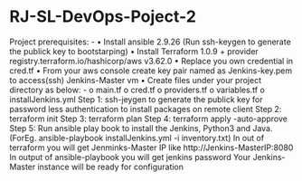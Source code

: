 # RJ-SL-DevOps-Poject-2
Project prerequisites: -
•	Install ansible 2.9.26 (Run ssh-keygen to generate the publick key to bootstarping)
•	Install Terraform 1.0.9 + provider registry.terraform.io/hashicorp/aws v3.62.0
•	Replace you own credential in cred.tf 
•	From your aws console create key pair named as Jenkins-key.pem to access(ssh) Jenkins-Master vm
•	Create files under your project directory as below: -
o	main.tf
o	cred.tf 
o	providers.tf
o	variables.tf
o	installJenkins.yml
Step 1: ssh-jeygen to generate the publick key for password less authentication to install packages on remote client
Step 2: terraform init
Step 3: terraform plan
Step 4: terraform apply -auto-approve
Step 5: Run ansible play book to install the Jenkins, Python3 and Java. (ForEg. ansible-playbook installJenkins.yml -i inventory.txt)
In out of terraform you will get Jenminks-Master IP like http://Jenkins-MasterIP:8080
In output of ansible-playbook you will get jenkins password
Your Jenkins-Master instance will be ready for configuration
